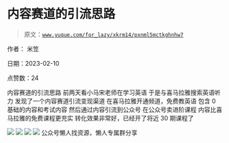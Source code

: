 # 内容赛道的引流思路

> 原文：[`www.yuque.com/for_lazy/xkrm14/pxnml5mctkghnhw7`](https://www.yuque.com/for_lazy/xkrm14/pxnml5mctkghnhw7)



作者： 米笠



日期：2023-02-10



点赞数：24

<ne-hole id="u46fdd77c" data-lake-id="u46fdd77c">

内容赛道的引流思路 前两天看小马宋老师在学习英语 于是与喜马拉雅搜索英语听力 发现了一个内容赛道引流变现渠道 在喜马拉雅开通频道，免费教英语 包含 0 基础的内容和考试内容 然后通过内容引流到公众号 在公众号卖进阶课程 内容比喜马拉雅的免费课程更充实 转化效果非常好，已经开了将近 30 期课程了



![](img/0b4012283a1efe0218c95a02e1a1ba0f.png)  <ne-p id="u962578df" data-lake-id="u962578df">![](img/5341e8525a488b44cccc6f17dc7a7c77.png)  <ne-p id="ufe9597c2" data-lake-id="ufe9597c2">![](img/65189ade4e54bb73b9dc8be7c2ee0c9b.png)  <ne-p id="u76f79075" data-lake-id="u76f79075">![](img/fc5f83aa9d5adc000ec78a60c75b5245.png)  <ne-hole id="u6d7180bc" data-lake-id="u6d7180bc"><ne-p id="uda0f202a" data-lake-id="uda0f202a">公众号懒人找资源，懒人专属群分享

</ne-hole></ne-p></ne-p></ne-p></ne-p></ne-hole>